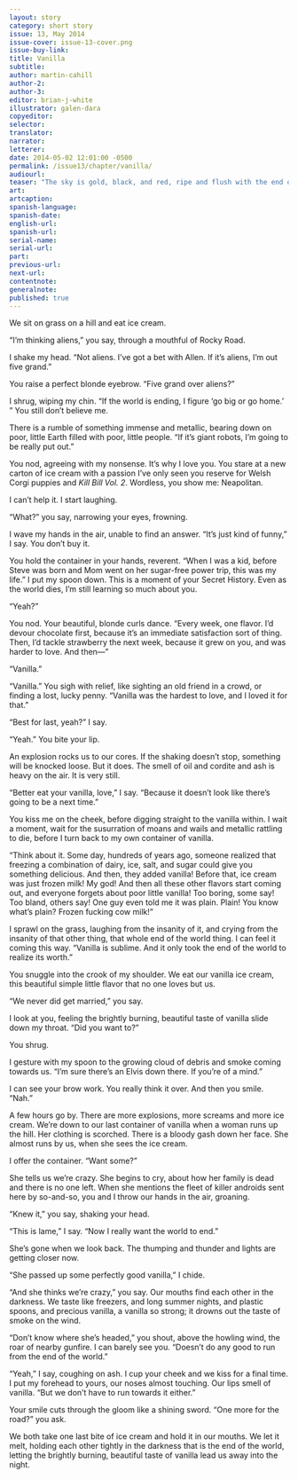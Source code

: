 ```yaml
---
layout: story
category: short story
issue: 13, May 2014
issue-cover: issue-13-cover.png
issue-buy-link:
title: Vanilla
subtitle:
author: martin-cahill
author-2:
author-3:
editor: brian-j-white
illustrator: galen-dara
copyeditor:
selector:
translator:
narrator:
letterer:
date: 2014-05-02 12:01:00 -0500
permalink: /issue13/chapter/vanilla/
audiourl:
teaser: "The sky is gold, black, and red, ripe and flush with the end of the world. It is really happening this time."
art:
artcaption:
spanish-language:
spanish-date:
english-url:
spanish-url:
serial-name:
serial-url:
part:
previous-url:
next-url:
contentnote:
generalnote:
published: true
---
```

We sit on grass on a hill and eat ice cream.

“I’m thinking aliens,” you say, through a mouthful of Rocky Road.

I shake my head. “Not aliens. I’ve got a bet with Allen. If it’s aliens, I’m out five grand.”

You raise a perfect blonde eyebrow. “Five grand over aliens?”

I shrug, wiping my chin. “If the world is ending, I figure ‘go big or go home.’ ” You still don’t believe me.

There is a rumble of something immense and metallic, bearing down on poor, little Earth filled with poor, little people. “If it’s giant robots, I’m going to be really put out.”

You nod, agreeing with my nonsense. It’s why I love you. You stare at a new carton of ice cream with a passion I’ve only seen you reserve for Welsh Corgi puppies and <i>Kill Bill Vol. 2</i>. Wordless, you show me: Neapolitan.

I can’t help it. I start laughing.

“What?” you say, narrowing your eyes, frowning.

I wave my hands in the air, unable to find an answer. “It’s just kind of funny,” I say. You don’t buy it.

You hold the container in your hands, reverent. “When I was a kid, before Steve was born and Mom went on her sugar-free power trip, this was my life.” I put my spoon down. This is a moment of your Secret History. Even as the world dies, I’m still learning so much about you.

“Yeah?”

You nod. Your beautiful, blonde curls dance. “Every week, one flavor. I’d devour chocolate first, because it’s an immediate satisfaction sort of thing. Then, I’d tackle strawberry the next week, because it grew on you, and was harder to love. And then—”

“Vanilla.”

“Vanilla.” You sigh with relief, like sighting an old friend in a crowd, or finding a lost, lucky penny. “Vanilla was the hardest to love, and I loved it for that.”

“Best for last, yeah?” I say.

“Yeah.” You bite your lip.

An explosion rocks us to our cores. If the shaking doesn’t stop, something will be knocked loose. But it does. The smell of oil and cordite and ash is heavy on the air. It is very still.

“Better eat your vanilla, love,” I say. “Because it doesn’t look like there’s going to be a next time.”

You kiss me on the cheek, before digging straight to the vanilla within. I wait a moment, wait for the susurration of moans and wails and metallic rattling to die, before I turn back to my own container of vanilla.

“Think about it. Some day, hundreds of years ago, someone realized that freezing a combination of dairy, ice, salt, and sugar could give you something delicious. And then, they added vanilla! Before that, ice cream was just frozen milk! My god! And then all these other flavors start coming out, and everyone forgets about poor little vanilla! Too boring, some say! Too bland, others say! One guy even told me it was plain. Plain! You know what’s plain? Frozen fucking cow milk!”

I sprawl on the grass, laughing from the insanity of it, and crying from the insanity of that other thing, that whole end of the world thing. I can feel it coming this way. “Vanilla is sublime. And it only took the end of the world to realize its worth.”

You snuggle into the crook of my shoulder. We eat our vanilla ice cream, this beautiful simple little flavor that no one loves but us.

“We never did get married,” you say.

I look at you, feeling the brightly burning, beautiful taste of vanilla slide down my throat. “Did you want to?”

You shrug.

I gesture with my spoon to the growing cloud of debris and smoke coming towards us. “I’m sure there’s an Elvis down there. If you’re of a mind.”

I can see your brow work. You really think it over. And then you smile. “Nah.”

A few hours go by. There are more explosions, more screams and more ice cream. We’re down to our last container of vanilla when a woman runs up the hill. Her clothing is scorched. There is a bloody gash down her face. She almost runs by us, when she sees the ice cream.

I offer the container. “Want some?”

She tells us we’re crazy. She begins to cry, about how her family is dead and there is no one left. When she mentions the fleet of killer androids sent here by so-and-so, you and I throw our hands in the air, groaning.

“Knew it,” you say, shaking your head.

“This is lame,” I say. “Now I really want the world to end.”

She’s gone when we look back. The thumping and thunder and lights are getting closer now.

“She passed up some perfectly good vanilla,” I chide.

“And she thinks we’re crazy,” you say. Our mouths find each other in the darkness. We taste like freezers, and long summer nights, and plastic spoons, and precious vanilla, a vanilla so strong; it drowns out the taste of smoke on the wind.

“Don’t know where she’s headed,” you shout, above the howling wind, the roar of nearby gunfire. I can barely see you. “Doesn’t do any good to run from the end of the world.”

“Yeah,” I say, coughing on ash. I cup your cheek and we kiss for a final time. I put my forehead to yours, our noses almost touching. Our lips smell of vanilla. “But we don’t have to run towards it either.”

Your smile cuts through the gloom like a shining sword. “One more for the road?” you ask.

We both take one last bite of ice cream and hold it in our mouths. We let it melt, holding each other tightly in the darkness that is the end of the world, letting the brightly burning, beautiful taste of vanilla lead us away into the night.
